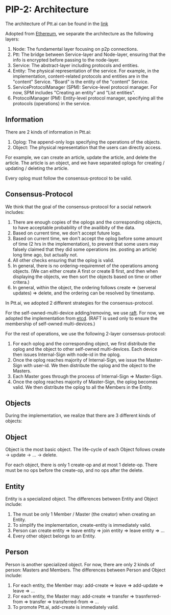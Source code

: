 PIP-2: Architecture
==========

The architecture of Ptt.ai can be found in the [link](https://docs.google.com/presentation/d/1q44LYz0i-iMxXMD9zfV9kqwah9UJGFOaQZxs0GvM5E4/edit#slide=id.p)

Adopted from [Ethereum](https://github.com/ethereum/go-ethereum), we separate the architecture as the following layers:

1. Node: The fundamental layer focusing on p2p connections.
2. Ptt: The bridge between Service-layer and Node-layer, ensuring that the info is encrypted before passing to the node-layer.
3. Service: The abstract-layer including protocols and entities.
4. Entity: The physical representation of the service. For example, in the implementation, content-related protocols and entities are in the "content" Service. "Board" is the entity of the "content" Service.
5. ServiceProtocolManager (SPM): Service-level protocol manager. For now, SPM includes "Creating an entity" and "List entities".
6. ProtocolManager (PM): Entity-level protocol manager, specifying all the protocols (operations) in the service.

Information
-----

There are 2 kinds of information in Ptt.ai:

1. Oplog: The append-only logs specifying the operations of the objects.
2. Object: The physical representation that the users can directly access.

For example, we can create an article, update the article, and delete the article.
The article is an object, and we have separated oplogs for creating / updating / deleting the article.

Every oplog must follow the consensus-protocol to be valid.

Consensus-Protocol
-----

We think that the goal of the consensus-protocol for a social network includes:

1. There are enough copies of the oplogs and the corresponding objects, to have acceptable probability of the availibity of the data.
2. Based on current time, we don't accept future logs.
3. Based on current time, we don't accept the oplog before some amount of time (2 hrs in the implementation), to prevent that some users may falsely claimed that they did some operations (ex. posting an article) long time ago, but actually not.
4. All other checks ensuring that the oplog is valid.
5. In general, there is no ordering-requiremnet of the operations among objects. (We can either create A first or create B first, and then when displaying the objects, we then sort the objects based on time or other critera.)
6. In general, within the object, the ordering follows create => (serveral updates) => delete, and the ordering can be resolved by timestamp.

In Ptt.ai, we adopted 2 different strategies for the consensus-protocol.

For the self-owned-multi-device adding/removing, we use [raft](https://raft.github.io/). For now, we adopted the implementation from [etcd](https://github.com/etcd-io/etcd/tree/master/raft). (RAFT is used only to ensure the membership of self-owned multi-devices.)

For the rest of operations, we use the following 2-layer consensus-protocol:

1. For each oplog and the corresponding object, we first distribute the oplog and the object to other self-owned multi-devices. Each device then issues Internal-Sign with node-id in the oplog.
2. Once the oplog reaches majority of Internal-Sign, we issue the Master-Sign with user-id. We then distribute the oplog and the object to the Masters.
3. Each Master goes through the process of Internal-Sign => Master-Sign.
4. Once the oplog reaches majority of Master-Sign, the oplog becomes valid. We then distribute the oplog to all the Members in the Entity.

Objects
-----

During the implementation, we realize that there are 3 different kinds of objects:

Object
---

Object is the most basic object. The life-cycle of each Object follows create -> update -> ... -> delete.

For each object, there is only 1 create-op and at most 1 delete-op. There must be no ops before the create-op, and no ops after the delete.


Entity
---

Entity is a specialized object. The differences between Entity and Object include:

1. The must be only 1 Member / Master (the creator) when creating an Entity.
2. To simplify the implementation, create-entity is immediately valid.
3. Person can create entity => leave entity => join entity => leave entity => ...
4. Every other object belongs to an Entity.

Person
---

Person is another specialized object. For now, there are only 2 kinds of person: Masters and Members. The differences between Person and Object include:

1. For each entity, the Member may: add-create => leave => add-update => leave => ...
2. For each entity, the Master may: add-create => transfer => trasnferred-from => transfer => transferred-from => ...
3. To promote Ptt.ai, add-create is immediately valid.
